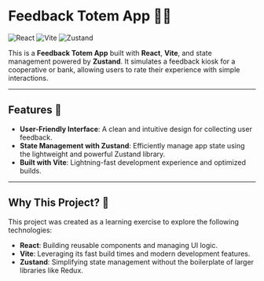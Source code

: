 # Feedback Totem App 🏦✨

![React](https://img.shields.io/badge/React-20232A?style=for-the-badge&logo=react&logoColor=61DAFB)
![Vite](https://img.shields.io/badge/Vite-20232A?style=for-the-badge&logo=vite&logoColor=646CFF)
![Zustand](https://img.shields.io/badge/Zustand-20232A?style=for-the-badge&logo=redux&logoColor=764ABC)

This is a **Feedback Totem App** built with **React**, **Vite**, and state management powered by **Zustand**. It simulates a feedback kiosk for a cooperative or bank, allowing users to rate their experience with simple interactions.

---

## Features 🌟

- **User-Friendly Interface**: A clean and intuitive design for collecting user feedback.
- **State Management with Zustand**: Efficiently manage app state using the lightweight and powerful Zustand library.
- **Built with Vite**: Lightning-fast development experience and optimized builds.

---

## Why This Project? 🤔

This project was created as a learning exercise to explore the following technologies:

- **React**: Building reusable components and managing UI logic.
- **Vite**: Leveraging its fast build times and modern development features.
- **Zustand**: Simplifying state management without the boilerplate of larger libraries like Redux.
